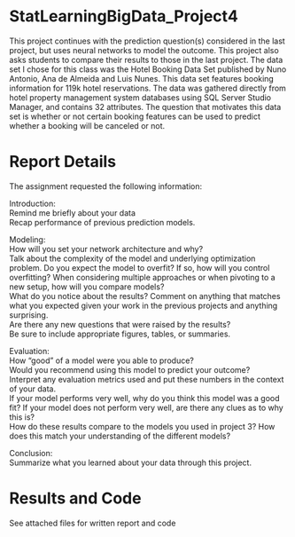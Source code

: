 # StatLearningBigData_Project4

This project continues with the prediction question(s) considered in the last project, but uses neural networks to model the outcome.  This project also asks students to compare their results to those in the last project. The data set I chose for this class was the Hotel Booking Data Set published by Nuno Antonio, Ana de Almeida and Luis Nunes. This data set features booking information for 119k hotel reservations. The data was gathered directly from hotel property management system databases using SQL Server Studio Manager, and contains 32 attributes. The question that motivates this data set is whether or not certain booking features can be used to predict whether a booking will be canceled or not.

# Report Details
The assignment requested the  following information:  

Introduction:  
Remind me briefly about your data  
Recap performance of previous prediction models.  

Modeling:  
How will you set your network architecture and why?   
Talk about the complexity of the model and underlying optimization problem. Do you expect the model to overfit? If so, how will you control overfitting?
When considering multiple approaches or when pivoting to a new setup, how will you compare models?  
What do you notice about the results? Comment on anything that matches what you expected given your work in the previous projects and anything surprising.   
Are there any new questions that were raised by the results?  
Be sure to include appropriate figures, tables, or summaries.  

Evaluation:   
How “good” of a model were you able to produce?   
Would you recommend using this model to predict your outcome?  
Interpret any evaluation metrics used and put these numbers in the context of your data.   
If your model performs very well, why do you think this model was a good fit? If your model does not perform very well, are there any clues as to why this is?   
How do these results compare to the models you used in project 3? How does this match your understanding of the different models?  

Conclusion:  
Summarize what you learned about your data through this project. 


# Results and Code

See attached files for written report and code

